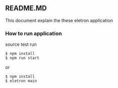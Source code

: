 ## README.MD
This document explain the these eletron application

### How to run application



source test run
```
$ npm install
$ npm run start
```

or
```
$ npm install
$ eletron main
```
